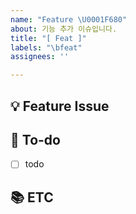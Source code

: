 ```yaml
---
name: "Feature \U0001F680"
about: 기능 추가 이슈입니다.
title: "[ Feat ]"
labels: "\bfeat"
assignees: ''

---
```


## 💡 Feature Issue
<!-- 관련 이슈에 대해 설명해주세요. -->

## 🌿  To-do
<!-- 해야 할 일들을 적어주세요. -->
- [ ] todo

## 📚 ETC
<!-- Screenshot, References를 기재해주세요. -->
